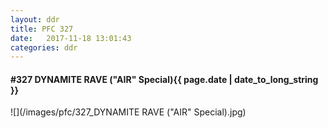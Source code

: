 ```yaml
---
layout: ddr
title: PFC 327
date:   2017-11-18 13:01:43
categories: ddr
---
```


#### **#327** DYNAMITE RAVE ("AIR" Special)<span class="pull-right">{{ page.date | date_to_long_string }}</span>
![](/images/pfc/327_DYNAMITE RAVE ("AIR" Special).jpg)

